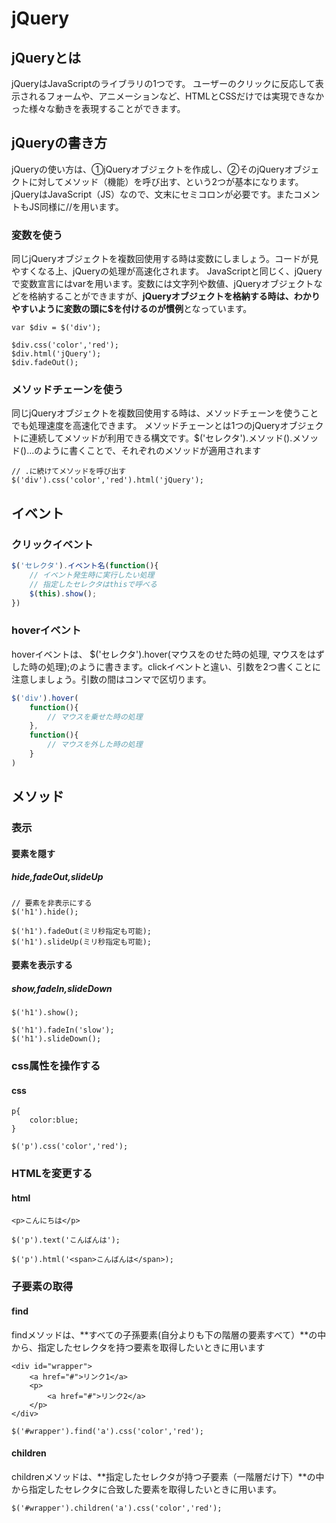 # jQuery
## jQueryとは
jQueryはJavaScriptのライブラリの1つです。
ユーザーのクリックに反応して表示されるフォームや、アニメーションなど、HTMLとCSSだけでは実現できなかった様々な動きを表現することができます。

## jQueryの書き方
jQueryの使い方は、①jQueryオブジェクトを作成し、②そのjQueryオブジェクトに対してメソッド（機能）を呼び出す、という2つが基本になります。jQueryはJavaScript（JS）なので、文末にセミコロンが必要です。またコメントもJS同様に//を用います。


### 変数を使う
同じjQueryオブジェクトを複数回使用する時は変数にしましょう。コードが見やすくなる上、jQueryの処理が高速化されます。 JavaScriptと同じく、jQueryで変数宣言にはvarを用います。変数には文字列や数値、jQueryオブジェクトなどを格納することができますが、**jQueryオブジェクトを格納する時は、わかりやすいように変数の頭に$を付けるのが慣例**となっています。
```js:変数
var $div = $('div');

$div.css('color','red');
$div.html('jQuery');
$div.fadeOut();
```

### メソッドチェーンを使う
同じjQueryオブジェクトを複数回使用する時は、メソッドチェーンを使うことでも処理速度を高速化できます。 メソッドチェーンとは1つのjQueryオブジェクトに連続してメソッドが利用できる構文です。$('セレクタ').メソッド().メソッド()...のように書くことで、それぞれのメソッドが適用されます
```js:example
// .に続けてメソッドを呼び出す
$('div').css('color','red').html('jQuery');
```

## イベント
### クリックイベント
```js
$('セレクタ').イベント名(function(){
    // イベント発生時に実行したい処理
    // 指定したセレクタはthisで呼べる
    $(this).show();
})
```

### hoverイベント
hoverイベントは、 $('セレクタ').hover(マウスをのせた時の処理, マウスをはずした時の処理);のように書きます。clickイベントと違い、引数を2つ書くことに注意しましょう。引数の間はコンマで区切ります。
```js
$('div').hover(
    function(){
        // マウスを乗せた時の処理
    },
    function(){
        // マウスを外した時の処理
    }
)
```

## メソッド

### 表示
#### 要素を隠す
##### hide,fadeOut,slideUp

```js:hide
// 要素を非表示にする
$('h1').hide();
```

```js:アニメーション付きで要素を隠す
$('h1').fadeOut(ミリ秒指定も可能);
$('h1').slideUp(ミリ秒指定も可能);
```

#### 要素を表示する
##### show,fadeIn,slideDown
```js:show
$('h1').show();
```

```js:アニメーション付きで表示
$('h1').fadeIn('slow');
$('h1').slideDown();
```

### css属性を操作する
#### css
```css:example
p{
    color:blue;
}
```
```js:example
$('p').css('color','red');
```

### HTMLを変更する
#### html
```html:example
<p>こんにちは</p>
```
```js:example1
$('p').text('こんばんは');
```
```js:example2
$('p').html('<span>こんばんは</span>);
```

### 子要素の取得
#### find
findメソッドは、**すべての子孫要素(自分よりも下の階層の要素すべて）**の中から、指定したセレクタを持つ要素を取得したいときに用います
```html:find
<div id="wrapper">
    <a href="#">リンク1</a>
    <p>
        <a href="#">リンク2</a>
    </p>
</div>
```
```js:find
$('#wrapper').find('a').css('color','red');
```
#### children
childrenメソッドは、**指定したセレクタが持つ子要素（一階層だけ下）**の中から指定したセレクタに合致した要素を取得したいときに用います。
```js:children
$('#wrapper').children('a').css('color','red');
```